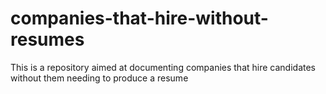 # companies-that-hire-without-resumes
This is a repository aimed at documenting companies that hire candidates without them needing to produce a resume
